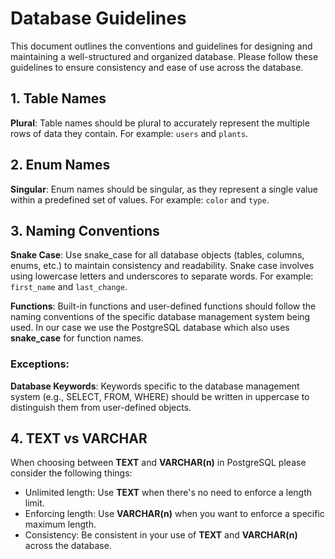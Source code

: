 # Database Guidelines

This document outlines the conventions and guidelines for designing and maintaining a well-structured and organized database.
Please follow these guidelines to ensure consistency and ease of use across the database.

## 1. Table Names

**Plural**: Table names should be plural to accurately represent the multiple rows of data they contain.
For example: `users` and `plants`.

## 2. Enum Names

**Singular**: Enum names should be singular, as they represent a single value within a predefined set of values.
For example: `color` and `type`.

## 3. Naming Conventions

**Snake Case**: Use snake_case for all database objects (tables, columns, enums, etc.) to maintain consistency and readability.
Snake case involves using lowercase letters and underscores to separate words.
For example: `first_name` and `last_change`. 

**Functions**: Built-in functions and user-defined functions should follow the naming conventions of the specific database management system being used.
In our case we use the PostgreSQL database which also uses **snake_case** for function names.

### Exceptions:

**Database Keywords**: Keywords specific to the database management system (e.g., SELECT, FROM, WHERE) should be written in uppercase to distinguish them from user-defined objects.

## 4. TEXT vs VARCHAR

When choosing between **TEXT** and **VARCHAR(n)** in PostgreSQL please consider the following things:
 - Unlimited length: Use **TEXT** when there's no need to enforce a length limit.
 - Enforcing length: Use **VARCHAR(n)** when you want to enforce a specific maximum length.
 - Consistency: Be consistent in your use of **TEXT** and **VARCHAR(n)** across the database.
